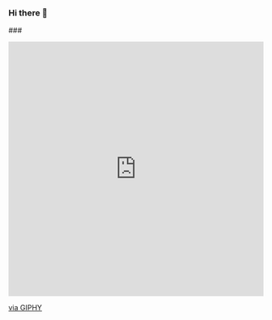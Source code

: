 

### Hi there 👋
###<div>

  <div style="width:100%;height:0;padding-bottom:100%;position:relative;">
     <iframe src="https://giphy.com/embed/1sgetPM00wWqJpVUTl" width="100%" height="100%" style="position:absolute" frameBorder="0" class="giphy-embed" allowFullScreen></iframe>
  </div>
  <p>
    <a href="https://giphy.com/stickers/purwadhikaschool-coding-programming-purwadhika-1sgetPM00wWqJpVUTl">via GIPHY</a>
  </p>
</div>

<!--
**miniatimat/miniatimat** is a ✨ _special_ ✨ repository because its `README.md` (this file) appears on your GitHub profile.

Here are some ideas to get you started:

- 🔭 I’m currently working on ...
- 🌱 I’m currently learning ...
- 👯 I’m looking to collaborate on ...
- 🤔 I’m looking for help with ...
- 💬 Ask me about ...
- 📫 How to reach me: ...
- 😄 Pronouns: ...
- ⚡ Fun fact: ...
-->
